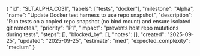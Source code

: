 {
  "id": "SLT.ALPHA.C031",
  "labels": ["tests", "docker"],
  "milestone": "Alpha",
  "name": "Update Docker test harness to use repo snapshot",
  "description": "Run tests on a copied repo snapshot (no bind mount) and ensure isolated git remotes.",
  "priority": "P1",
  "impact": "prevents host repo mutations during tests",
  "steps": [],
  "blocked_by": [],
  "notes": [],
  "created": "2025-09-25",
  "updated": "2025-09-25",
  "estimate": "med",
  "expected_complexity": "medium"
}

